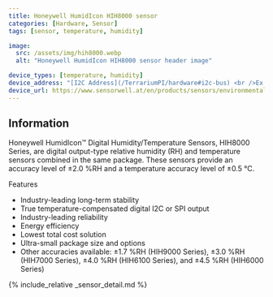 ```yaml
---
title: Honeywell HumidIcon HIH8000 sensor
categories: [Hardware, Sensor]
tags: [sensor, temperature, humidity]

image:
  src: /assets/img/hih8000.webp
  alt: "Honeywell HumidIcon HIH8000 sensor header image"

device_types: [temperature, humidity]
device_address: "[I2C Address](/TerrariumPI/hardware#i2c-bus) <br />Ex: `0x3f`"
device_url: https://www.sensorwell.at/en/products/sensors/environmental-sensors/humidity-sensors/honeywell-humidicon-hih8000-series/
---
```


## Information
Honeywell HumidIcon™ Digital Humidity/Temperature Sensors, HIH8000 Series, are digital output-type relative humidity (RH) and temperature sensors combined in the same package. These sensors provide an accuracy level of ±2.0 %RH and a temperature accuracy level of ±0.5 °C.

Features

- Industry-leading long-term stability
- True temperature-compensated digital I2C or SPI output
- Industry-leading reliability
- Energy efficiency
- Lowest total cost solution
- Ultra-small package size and options
- Other accuracies available: ±1.7 %RH (HIH9000 Series), ±3.0 %RH (HIH7000 Series), ±4.0 %RH (HIH6100 Series), and ±4.5 %RH (HIH6000 Series)


{% include_relative _sensor_detail.md %}